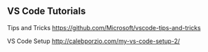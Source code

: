 ## VS Code Tutorials

Tips and Tricks https://github.com/Microsoft/vscode-tips-and-tricks

VS Code Setup http://calebporzio.com/my-vs-code-setup-2/
